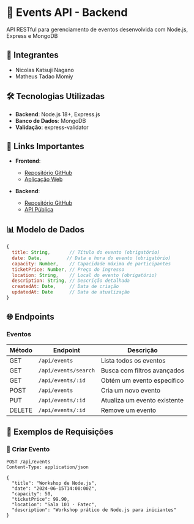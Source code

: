 # 📅 Events API - Backend

API RESTful para gerenciamento de eventos desenvolvida com Node.js, Express e MongoDB

## 👥 Integrantes
- Nicolas Katsuji Nagano
- Matheus Tadao Momiy

## 🛠️ Tecnologias Utilizadas
- **Backend**: Node.js 18+, Express.js
- **Banco de Dados**: MongoDB
- **Validação**: express-validator

## 🔗 Links Importantes
- **Frontend**:
  - [Repositório GitHub](https://github.com/Nicolaskn95/events-web)
  - [Aplicação Web](https://events-web-eta.vercel.app)
  
- **Backend**:
  - [Repositório GitHub](https://github.com/link-backend)
  - [API Pública](https://events-api-fatec.vercel.app/)

## 📊 Modelo de Dados
```javascript
{
  title: String,       // Título do evento (obrigatório)
  date: Date,         // Data e hora do evento (obrigatório)
  capacity: Number,    // Capacidade máxima de participantes
  ticketPrice: Number, // Preço do ingresso
  location: String,    // Local do evento (obrigatório)
  description: String, // Descrição detalhada
  createdAt: Date,     // Data de criação
  updatedAt: Date      // Data de atualização
}
```
## 🌐 Endpoints

### Eventos

| Método | Endpoint             | Descrição                     |
|--------|----------------------|-------------------------------|
| GET    | `/api/events`        | Lista todos os eventos        |
| GET    | `/api/events/search` | Busca com filtros avançados   |
| GET    | `/api/events/:id`    | Obtém um evento específico    |
| POST   | `/api/events`        | Cria um novo evento           |
| PUT    | `/api/events/:id`    | Atualiza um evento existente  |
| DELETE | `/api/events/:id`    | Remove um evento              |

## 📝 Exemplos de Requisições

### 📌 Criar Evento

```http
POST /api/events
Content-Type: application/json

{
  "title": "Workshop de Node.js",
  "date": "2024-06-15T14:00:00Z",
  "capacity": 50,
  "ticketPrice": 99.90,
  "location": "Sala 101 - Fatec",
  "description": "Workshop prático de Node.js para iniciantes"
}
